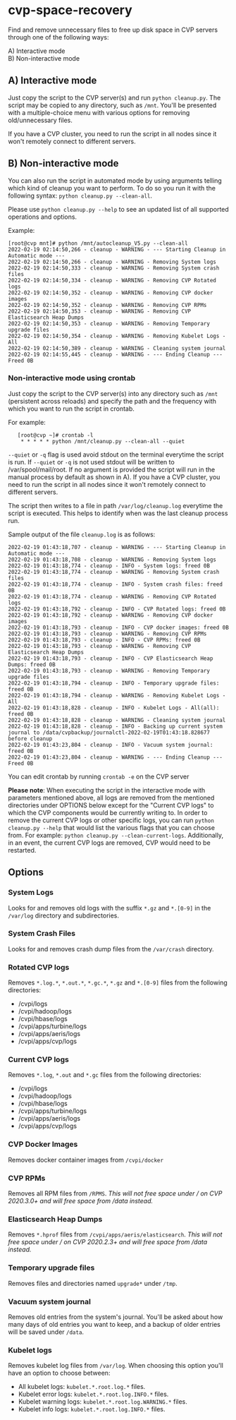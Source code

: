# cvp-space-recovery

Find and remove unnecessary files to free up disk space in CVP servers through one of the following ways:

A) Interactive mode  
B) Non-interactive mode      

## A) Interactive mode

Just copy the script to the CVP server(s) and run `python cleanup.py`. The script may be copied to any directory, such as `/mnt`. You'll be presented with a multiple-choice menu with various options for removing old/unnecessary files.

If you have a CVP cluster, you need to run the script in all nodes since it won't remotely connect to different servers.

## B) Non-interactive mode
You can also run the script in automated mode by using arguments telling which kind of cleanup you want to perform. To do so you run it with the following syntax: `python cleanup.py --clean-all`.

Please use `python cleanup.py --help` to see an updated list of all supported operations and options.

Example:

	[root@cvp mnt]# python /mnt/autocleanup_V5.py --clean-all
	2022-02-19 02:14:50,266 - cleanup - WARNING - --- Starting Cleanup in Automatic mode ---
	2022-02-19 02:14:50,266 - cleanup - WARNING - Removing System logs
	2022-02-19 02:14:50,333 - cleanup - WARNING - Removing System crash files
	2022-02-19 02:14:50,334 - cleanup - WARNING - Removing CVP Rotated logs
	2022-02-19 02:14:50,352 - cleanup - WARNING - Removing CVP docker images
	2022-02-19 02:14:50,352 - cleanup - WARNING - Removing CVP RPMs
	2022-02-19 02:14:50,353 - cleanup - WARNING - Removing CVP Elasticsearch Heap Dumps
	2022-02-19 02:14:50,353 - cleanup - WARNING - Removing Temporary upgrade files
	2022-02-19 02:14:50,354 - cleanup - WARNING - Removing Kubelet Logs - All
	2022-02-19 02:14:50,389 - cleanup - WARNING - Cleaning system journal
	2022-02-19 02:14:55,445 - cleanup - WARNING - --- Ending Cleanup --- Freed 0B

### Non-interactive mode using crontab

Just copy the script to the CVP server(s) into any directory such as `/mnt` (persistent across reloads) and specify the path and the frequency with which you want to run the script in crontab.

For example:

       [root@cvp ~]# crontab -l
        * * * * * python /mnt/cleanup.py --clean-all --quiet

`--quiet` or `-q` flag is used avoid stdout on the terminal everytime the script is run. If `--quiet` or `-q` is not used stdout will be written to /var/spool/mail/root. If no argument is provided the script will run in the manual process by default as shown in A).
If you have a CVP cluster, you need to run the script in all nodes since it won't remotely connect to different servers.

The script then writes to a file in path `/var/log/cleanup.log` everytime the script is executed. This helps to identify when was the last cleanup process run.

Sample output of the file `cleanup.log` is as follows:

    2022-02-19 01:43:18,707 - cleanup - WARNING - --- Starting Cleanup in Automatic mode ---
	2022-02-19 01:43:18,708 - cleanup - WARNING - Removing System logs
	2022-02-19 01:43:18,774 - cleanup - INFO - System logs: freed 0B
	2022-02-19 01:43:18,774 - cleanup - WARNING - Removing System crash files
	2022-02-19 01:43:18,774 - cleanup - INFO - System crash files: freed 0B
	2022-02-19 01:43:18,774 - cleanup - WARNING - Removing CVP Rotated logs
	2022-02-19 01:43:18,792 - cleanup - INFO - CVP Rotated logs: freed 0B
	2022-02-19 01:43:18,792 - cleanup - WARNING - Removing CVP docker images
	2022-02-19 01:43:18,793 - cleanup - INFO - CVP docker images: freed 0B
	2022-02-19 01:43:18,793 - cleanup - WARNING - Removing CVP RPMs
	2022-02-19 01:43:18,793 - cleanup - INFO - CVP RPMs: freed 0B
	2022-02-19 01:43:18,793 - cleanup - WARNING - Removing CVP Elasticsearch Heap Dumps
	2022-02-19 01:43:18,793 - cleanup - INFO - CVP Elasticsearch Heap Dumps: freed 0B
	2022-02-19 01:43:18,793 - cleanup - WARNING - Removing Temporary upgrade files
	2022-02-19 01:43:18,794 - cleanup - INFO - Temporary upgrade files: freed 0B
	2022-02-19 01:43:18,794 - cleanup - WARNING - Removing Kubelet Logs - All
	2022-02-19 01:43:18,828 - cleanup - INFO - Kubelet Logs - All(all): freed 0B
	2022-02-19 01:43:18,828 - cleanup - WARNING - Cleaning system journal
	2022-02-19 01:43:18,828 - cleanup - INFO - Backing up current system journal to /data/cvpbackup/journalctl-2022-02-19T01:43:18.828677 before cleanup
	2022-02-19 01:43:23,804 - cleanup - INFO - Vacuum system journal: freed 0B
	2022-02-19 01:43:23,804 - cleanup - WARNING - --- Ending Cleanup --- Freed 0B

You can edit crontab by running `crontab -e` on the CVP server

**Please note**: When executing the script in the interactive mode with parameters mentioned above, all logs are removed from the mentioned directories under OPTIONS below except for the "Current CVP logs" to which the CVP components would be currently writing to. In order to remove the current CVP logs or other specific logs, you can run `python cleanup.py --help` that would list the various flags that you can choose from. For example: `python cleanup.py --clean-current-logs`. Additionally, in an event, the current CVP logs are removed, CVP would need to be restarted.

## Options
### System Logs
Looks for and removes old logs with the suffix `*.gz` and `*.[0-9]` in the `/var/log` directory and subdirectories.

### System Crash Files
Looks for and removes crash dump files from the `/var/crash` directory.

### Rotated CVP logs
Removes `*.log.*`, `*.out.*`, `*.gc.*`, `*.gz` and `*.[0-9]` files from the following directories:
- /cvpi/logs
- /cvpi/hadoop/logs
- /cvpi/hbase/logs
- /cvpi/apps/turbine/logs
- /cvpi/apps/aeris/logs
- /cvpi/apps/cvp/logs

### Current CVP logs
Removes `*.log`, `*.out` and `*.gc` files from the following directories:
- /cvpi/logs
- /cvpi/hadoop/logs
- /cvpi/hbase/logs
- /cvpi/apps/turbine/logs
- /cvpi/apps/aeris/logs
- /cvpi/apps/cvp/logs

### CVP Docker Images
Removes docker container images from `/cvpi/docker`

### CVP RPMs
Removes all RPM files from `/RPMS`. *This will not free space under / on CVP 2020.3.0+ and will free space from /data instead.*

### Elasticsearch Heap Dumps
Removes `*.hprof` files from `/cvpi/apps/aeris/elasticsearch`. *This will not free space under / on CVP 2020.2.3+ and will free space from /data instead.*

### Temporary upgrade files
Removes files and directories named `upgrade*` under `/tmp`.

### Vacuum system journal
Removes old entries from the system's journal. You'll be asked about how many days of old entries you want to keep, and a backup of older entries will be saved under `/data`.

### Kubelet logs
Removes kubelet log files from `/var/log`. When choosing this option you'll have an option to choose between:
- All kubelet logs: `kubelet.*.root.log.*` files.
- Kubelet error logs: `kubelet.*.root.log.INFO.*` files.
- Kubelet warning logs: `kubelet.*.root.log.WARNING.*` files.
- Kubelet info logs: `kubelet.*.root.log.INFO.*` files.




